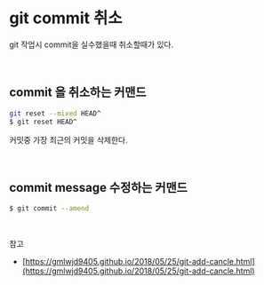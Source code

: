 # git commit 취소

git 작업시 commit을 실수했을때 취소할때가 있다.

<Br>

## commit 을 취소하는 커맨드

```bash
git reset --mixed HEAD^
$ git reset HEAD^
```

커밋중 가장 최근의 커밋을 삭제한다.

<Br>

## commit message 수정하는 커맨드

```bash
$ git commit --amend
```

<Br>

참고

- [https://gmlwjd9405.github.io/2018/05/25/git-add-cancle.html](https://gmlwjd9405.github.io/2018/05/25/git-add-cancle.html)
